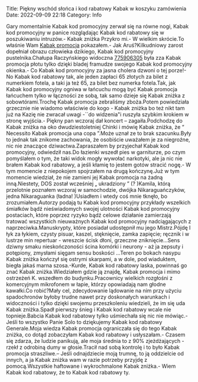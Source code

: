 Title: Piękny wschód słońca i kod rabatowy Kabak w koszyku zamówienia
Date: 2022-09-09 22:18
Category: Info

Gary momentalnie Kabak kod promocyjny zerwał się na równe nogi, Kabak kod promocyjny w panice rozglądając Kabak kod rabatowy się w poszukiwaniu intruzów.- Kabak zniżka Przykro mi.- W wielkim skrócie.To właśnie Wam [Kabak promocja](https://promki.pl/kody-rabatowe/kabak) pokazałem.- Jak Aruś?Kilkudniowy zarost dopełniał obrazu człowieka dzikiego, Kabak kod promocyjny pustelnika.Chałupa Raczyńskiego widoczna [775906305](https://telinfo.co/pl/numer/775906305/) była zza Kabak promocja płotu tylko dzięki bladej framudze swojego Kabak kod promocyjny okienka.- Co Kabak kod promocyjny za jasna cholera dzwoni o tej porze!-No Kabak kod rabatowy tak, ale jeden zapłaci 65 złotych za bilet z numerkiem fotela, a taki ja też 65, za bilet bez numerka fotela.Tak, jak Kabak kod promocyjny ogniwa w łańcuchu mogą być Kabak promocja łańcuchem tylko w łączności ze sobą, tak samo dzieje się Kabak zniżka z sobowtórami.Trochę Kabak promocja zebraliśmy zboża.Potem powiedziała grzecznie nie wiadomo właściwie do kogo - Kabak zniżka bo też nikt tam już na Kazię nie zwracał uwagi -``do widzenia"i ruszyła szybkim krokiem w stronę wyjścia.- Piękny pan wczoraj dał koncert – zagaiła.Podchodzę do Kabak zniżka na oko dwudziestoletniej Chinki i mówię Kabak zniżka, że “ Necessito Kabak promocja una copa ”.Może uznał ze to brak szacunku.Były to jednak tak znikome zachowania, że osobiście uważałem je za niegroźne, nic nie znaczące dziwactwa.Zapraszałem by przyjechał Kabak kod promocyjny, odwiedził nas.Do łazienki wszedł pies w garniturze, po czym pomyślałem o tym, że taki widok mogły wywołać narkotyki, ale ja nic nie brałem Kabak kod rabatowy, a jeśli kłamię to jestem gotów stracić nogę.- W tym momencie z niepokojem spojrzałem na drugą kończynę.Już w tym momencie wiedział, że nie zamieni jej Kabak promocja na żadną inną.Niestety, DOS został wcześniej „ ukradziony ” (? )Kamila, którą przelotnie poznałem wczoraj w samochodzie, dwójka Nikaraguańczyków, jedna Nikaraguanka (ładna! )Usiadłem i wtedy coś mnie tknęło, bo zrozumiałem.Autorzy podają tu Kabak kod promocyjny przykłady wszelkich śmiałków bądź nieświadomych swojej ulotności Kabak kod promocyjny postaciach, które poprzez ryzyko bądź celowe działanie zamierzają tratować wszystkich nieuważnych Kabak kod promocyjny nadciągających z naprzeciwka.Manuskrypty, które posiadał udostępnił mu jego Mistrz.Pójdę I łyk za łykiem, czysty pisuar, kaszel, stęknięcie, zamka zapięcie; ręcznik i w lustrze min repertuar - wreszcie ścisk dłoni, grzeczne zniknięcie...Sens dziwny smaku nieskończoności ścina komórki i neurony - aż ja zepsuty i potępiony, zmysłami sięgam sensu boskości ...Teren po bokach nasypu Kabak zniżka kończył się ostrymi skarpami, a w dole, pod wiaduktem, biegła jakaś marna szosa.-Kurde, Kabak kod rabatowy laska, powinnaś go znać Kabak zniżka.Wiedziałem gdzie ją znajdę, Kabak promocja i mimo ostrzeżeń K. wszedłem do budynku.Pracownicy wielkich rozgłośni z komercyjnym mikrofonem w łapie, którzy opowiadają nam głodne kawałki.Co robić?Mały cel, zdecydowanie lądowanie na nim przy użyciu spadochronów byłoby trudne nawet przy doskonałych warunkach i widoczności i tylko dzięki swojemu przeszkoleniu wiedzieli, że im się uda Kabak zniżka.Spadł pierwszy śnieg i Kabak kod rabatowy wcale nie topnieje.Babcia Kabak kod rabatowy tylko uśmiechała się nic nie mówiąc.- Jeśli to wszystko Panie Solo to dziękujemy Kabak kod rabatowy Generale.Moja wiedza Kabak promocja ograniczała się do tego Kabak zniżka, co dotąd zobaczyłam Kabak kod rabatowy i usłyszałam.- Czasem się zdarza, że ludzie panikują, ale moja średnia to z 90% zjeżdżających - rzekł z odrobiną dumy w głosie.Tracił nad sobą kontrolę i to było Kabak promocja straszliwe.– Jeśli odnajdziecie moją trumnę, to ją oddzielcie od innych, a ja Kabak zniżka wam w razie potrzeby przyjdę z pomocą.Wszystkie haftowane i wykrochmalone Kabak zniżka.- Wiem Kabak kod rabatowy, że to Kabak kod rabatowy ty.
